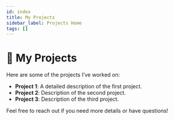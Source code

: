 ```yaml
---
id: index
title: My Projects
sidebar_label: Projects Home
tags: []
---
```


# 🚀 My Projects

Here are some of the projects I’ve worked on:

- **Project 1**: A detailed description of the first project.
- **Project 2**: Description of the second project.
- **Project 3**: Description of the third project.

Feel free to reach out if you need more details or have questions!
